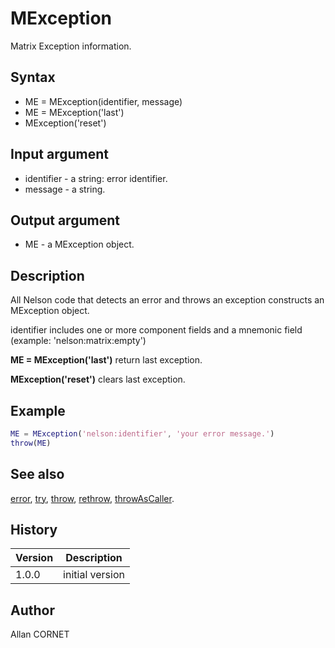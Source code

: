 

# MException

Matrix Exception information.

## Syntax

- ME = MException(identifier, message)
- ME = MException('last')
- MException('reset')

## Input argument

 - identifier - a string: error identifier.
 - message - a string.

## Output argument

 - ME - a MException object.

## Description


  <p>All Nelson code that detects an error and throws an exception constructs an MException object.</p>
  <p>identifier includes one or more component fields and a mnemonic field (example: 'nelson:matrix:empty')</p>
  <p><b>ME = MException('last')</b> return last exception.</p>
  <p><b>MException('reset')</b> clears last exception.</p>


## Example

```matlab
ME = MException('nelson:identifier', 'your error message.')
throw(ME)
```

## See also

[error](error.md), [try](../interpreter/try.md), [throw](throw.md), [rethrow](rethrow.md), [throwAsCaller](throwAsCaller.md).
## History

|Version|Description|
|------|------|
|1.0.0|initial version|


## Author

Allan CORNET



